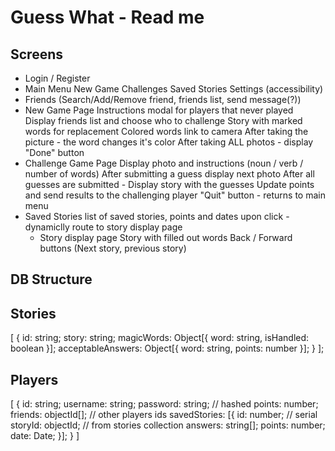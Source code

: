 # Guess What - Read me

## Screens
- Login / Register
- Main Menu
  New Game
  Challenges
  Saved Stories
  Settings (accessibility)
- Friends (Search/Add/Remove friend, friends list, send message(?))
- New Game Page
  Instructions modal for players that never played
  Display friends list and choose who to challenge
  Story with marked words for replacement
  Colored words link to camera
  After taking the picture - the word changes it's color
  After taking ALL photos - display "Done" button
- Challenge Game Page
  Display photo and instructions (noun / verb / number of words)
  After submitting a guess display next photo
  After all guesses are submitted - Display story with the guesses
  Update points and send results to the challenging player
  "Quit" button - returns to main menu
- Saved Stories
   list of saved stories, points and dates
   upon click - dynamiclly route to story display page
   - Story display page
      Story with filled out words
      Back / Forward buttons (Next story, previous story)

## DB Structure
Stories
-------
[
  {
    id: string;
    story: string;
    magicWords: Object[{ word: string, isHandled: boolean }];
    acceptableAnswers: Object[{ word: string, points: number }];
  }
];

Players
-------
[
  {
    id: string;
    username: string;
    password: string; // hashed
    points: number;
    friends: objectId[]; // other players ids
    savedStories: [{ 
      id: number; // serial
      storyId: objectId; // from stories collection
      answers: string[];
      points: number;
      date: Date;
     }];
  }
]
